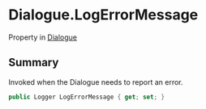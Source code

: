 # Dialogue.LogErrorMessage

Property in [Dialogue](/docs/api/csharp/yarn.dialogue.md)

## Summary


Invoked when the Dialogue needs to report an error.


```csharp
public Logger LogErrorMessage { get; set; }
```

